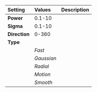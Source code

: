 | Setting | Values | Description |
| :--- | :--- | :--- |
| **Power** | 0.1-10 ||
| **Sigma** | 0.1-10 ||
| **Direction** | 0-360 ||
| **Type** |||
| | *Fast* ||
| | *Gaussian* ||
| | *Radial* ||
| | *Motion* ||
| | *Smooth* ||
